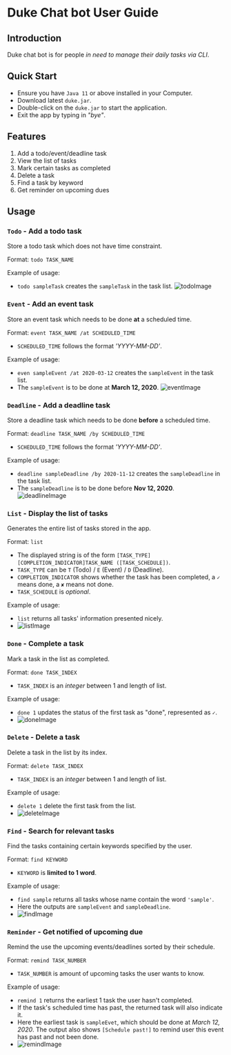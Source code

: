 # Duke Chat bot User Guide

## Introduction

Duke chat bot is for people _in need to manage their daily tasks via CLI_.

## Quick Start

* Ensure you have `Java 11` or above installed in your Computer.
* Download latest `duke.jar`.
* Double-click on the `duke.jar` to start the application.
* Exit the app by typing in _"bye"_.  

## Features

1. Add a todo/event/deadline task
1. View the list of tasks
1. Mark certain tasks as completed
1. Delete a task
1. Find a task by keyword
1. Get reminder on upcoming dues  

## Usage

### `Todo` - Add a todo task

Store a todo task which does not have time constraint.

Format: `todo TASK_NAME`

Example of usage: 

* `todo sampleTask` creates the `sampleTask` in the task list.
![todoImage](asset/todo.png)  



### `Event` - Add an event task

Store an event task which needs to be done __at__ a scheduled time.

Format: `event TASK_NAME /at SCHEDULED_TIME`

* `SCHEDULED_TIME` follows the format _'YYYY-MM-DD'_.

Example of usage: 

* `even sampleEvent /at 2020-03-12` creates the `sampleEvent` in the task list.
* The `sampleEvent` is to be done at __March 12, 2020__.
![eventImage](asset/event.png)  



### `Deadline` - Add a deadline task

Store a deadline task which needs to be done __before__ a scheduled time.

Format: `deadline TASK_NAME /by SCHEDULED_TIME`
* `SCHEDULED_TIME` follows the format _'YYYY-MM-DD'_.

Example of usage: 

* `deadline sampleDeadline /by 2020-11-12` creates the `sampleDeadline` in the task list.
* The `sampleDeadline` is to be done before __Nov 12, 2020__.  
![deadlineImage](asset/deadline.png)  
   
   
   
### `List` - Display the list of tasks

Generates the entire list of tasks stored in the app.

Format: `list`

* The displayed string is of the form `[TASK_TYPE][COMPLETION_INDICATOR]TASK_NAME ([TASK_SCHEDULE])`.
* `TASK_TYPE` can be `T` (Todo) / `E` (Event) / `D` (Deadline).
* `COMPLETION_INDICATOR` shows whether the task has been completed, a `✓` means done, a `✘` means not done.
* `TASK_SCHEDULE` is _optional_.

Example of usage: 

* `list` returns all tasks' information presented nicely.
* ![listImage](asset/list.png)  
   
   
   
### `Done` - Complete a task

Mark a task in the list as completed.

Format: `done TASK_INDEX`

* `TASK_INDEX` is an _integer_ between 1 and length of list.

Example of usage: 

* `done 1` updates the status of the first task as "done", represented as `✓`.
* ![doneImage](asset/done.png)  
   
   
   
### `Delete` - Delete a task

Delete a task in the list by its index.

Format: `delete TASK_INDEX`
* `TASK_INDEX` is an _integer_ between 1 and length of list.

Example of usage: 

* `delete 1` delete the first task from the list.
* ![deleteImage](asset/delete.png)  
   
   
   
### `Find` - Search for relevant tasks

Find the tasks containing certain keywords specified by the user.

Format: `find KEYWORD`

* `KEYWORD` is __limited to 1 word__.

Example of usage: 

* `find sample` returns all tasks whose name contain the word `'sample'`.
* Here the outputs are `sampleEvent` and `sampleDeadline`.
* ![findImage](asset/find.png)  
   
   
   
### `Reminder` - Get notified of upcoming due

Remind the use the upcoming events/deadlines sorted by their schedule.

Format: `remind TASK_NUMBER`
* `TASK_NUMBER` is amount of upcoming tasks the user wants to know.

Example of usage: 

* `remind 1` returns the earliest 1 task the user hasn't completed.
* If the task's scheduled time has past, the returned task will also indicate it.
* Here the earliest task is `sampleEvet`, which should be done at _March 12, 2020_. The output also shows `[Schedule past!]` to remind user this event has past and not been done.
* ![remindImage](asset/remind.png)